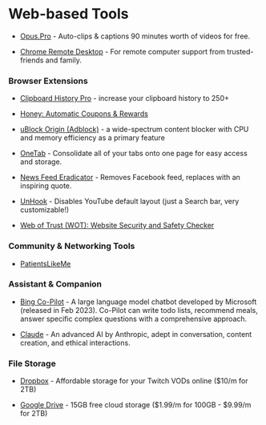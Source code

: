 # Web-based Tools

* [Opus.Pro](https://opus.pro) - Auto-clips & captions 90 minutes worth of videos for free.

* [Chrome Remote Desktop](https://remotedesktop.google.com/) - For remote computer support from trusted-friends and family.



### Browser Extensions

* [Clipboard History Pro](https://chromewebstore.google.com/detail/clipboard-history-pro-bes/ajiejmhbejpdgkkigpddefnjmgcbkenk) - increase your clipboard history to 250+

* [Honey: Automatic Coupons & Rewards](https://chromewebstore.google.com/detail/wot-website-security-safe/bhmmomiinigofkjcapegjjndpbikblnp)

* [uBlock Origin (Adblock)](https://chromewebstore.google.com/detail/ublock-origin/cjpalhdlnbpafiamejdnhcphjbkeiagm) - a wide-spectrum content blocker with CPU and memory efficiency as a primary feature

* [OneTab](https://chromewebstore.google.com/detail/onetab/chphlpgkkbolifaimnlloiipkdnihall) - Consolidate all of your tabs onto one page for easy access and storage.

* [News Feed Eradicator](https://chromewebstore.google.com/detail/news-feed-eradicator/fjcldmjmjhkklehbacihaiopjklihlgg) - Removes Facebook feed, replaces with an inspiring quote.

* [UnHook](https://chromewebstore.google.com/detail/unhook-hide-youtube-recom/khncfooichmfjbepaaaebmommgaepoid) - Disables YouTube default layout (just a Search bar, very customizable!)

* [Web of Trust (WOT): Website Security and Safety Checker](https://chromewebstore.google.com/detail/wot-website-security-safe/bhmmomiinigofkjcapegjjndpbikblnp)

### Community & Networking Tools

* [PatientsLikeMe](https://apps.apple.com/us/app/dropbox-cloud-photo-storage/id327630330)

### Assistant & Companion

* [Bing Co-Pilot](https://apps.apple.com/us/app/microsoft-copilot/id6472538445) - A large language model chatbot developed by Microsoft (released in Feb 2023). Co-Pilot can write todo lists, recommend meals, answer specific complex questions with a comprehensive approach.

* [Claude](https://claude.ai/) - An advanced AI by Anthropic, adept in conversation, content creation, and ethical interactions.

### File Storage

* [Dropbox](https://www.dropbox.com/register) - Affordable storage for your Twitch VODs online ($10/m for 2TB)

* [Google Drive](https://www.google.com/drive/) - 15GB free cloud storage ($1.99/m for 100GB - $9.99/m for 2TB)